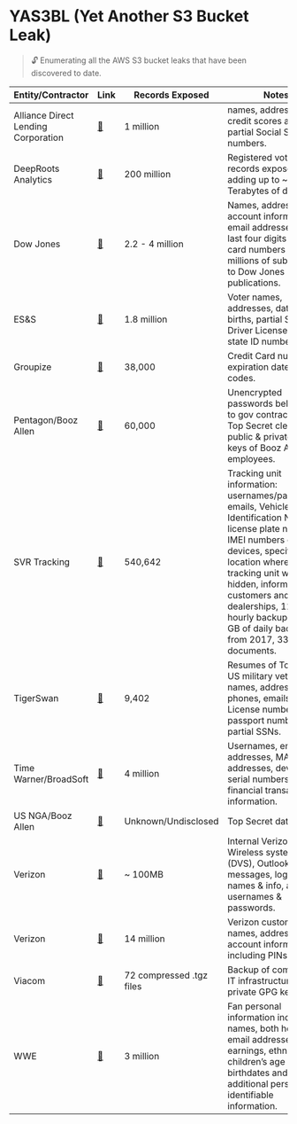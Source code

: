 # YAS3BL (Yet Another S3 Bucket Leak)

> 🔓 Enumerating all the AWS S3 bucket leaks that have been discovered to date.

| Entity/Contractor | Link | Records Exposed | Notes|
| - | - | - | - |
| Alliance Direct Lending Corporation | [🔗](https://threatpost.com/auto-lender-exposes-loan-data-for-up-to-1-million-applicants/125216/) | 1 million | names, addresses, credit scores and partial Social Security numbers. |
| DeepRoots Analytics | [🔗](https://www.upguard.com/breaches/the-rnc-files) | 200 million | Registered voter records exposed, adding up to ~ 1.1 Terabytes of data. |
| Dow Jones | [🔗](https://www.upguard.com/breaches/cloud-leak-dow-jones) | 2.2 - 4 million | Names, addresses, account information, email addresses, and last four digits of credit card numbers of millions of subscribers to Dow Jones publications. |
| ES&S | [🔗](https://www.theregister.co.uk/2017/08/17/chicago_voter_leak/) | 1.8 million | Voter names, addresses, date-of-births, partial SSNs, Driver Licenses, and state ID numbers. |
| Groupize | [🔗](https://www.theregister.co.uk/2017/08/22/open_aws_s3_bucket_leaked_hotel_booking_service_data_says_kromtech/) | 38,000 | Credit Card numbers, expiration dates, CVV codes. |
| Pentagon/Booz Allen | [🔗](https://gizmodo.com/top-defense-contractor-left-sensitive-pentagon-files-on-1795669632) | 60,000 | Unencrypted passwords belonging to gov contractors with Top Secret clearance, public & private SSH keys of Booz Allen employees. |
| SVR Tracking | [🔗](https://mackeepersecurity.com/post/auto-tracking-company-leaks-hundreds-of-thousands-of-records-online) | 540,642 | Tracking unit information: usernames/passwords, emails, Vehicle Identification Numbers, license plate numbers, IMEI numbers of GPS devices, specific location where the tracking unit was hidden, information on customers and 427 dealerships, 116 GB of hourly backups. 8.5 GB of daily backups from 2017, 339 log documents. |
| TigerSwan | [🔗](https://www.upguard.com/breaches/cloud-leak-tigerswan) | 9,402 | Resumes of Top Secret US military veterans names, addresses, phones, emails, Driver License numbers, passport numbers, partial SSNs. |
| Time Warner/BroadSoft | [🔗](https://gizmodo.com/millions-of-time-warner-customer-records-exposed-in-thi-1798701579) | 4 million | Usernames, emails addresses, MAC addresses, device serial numbers, and financial transaction information. |
| US NGA/Booz Allen | [🔗](https://www.theregister.co.uk/2017/06/01/us_national_geospatial_intelligence_agency_leak/) | Unknown/Undisclosed | Top Secret data. |
| Verizon | [🔗](https://mackeepersecurity.com/post/verizon-wireless-employee-exposed-confidential-data-online) | ~ 100MB | Internal Verizon Wireless system (DVS), Outlook messages, logs, server names & info, admin usernames & passwords. |
| Verizon | [🔗](https://www.theregister.co.uk/2017/07/12/14m_verizon_customers_details_out/) | 14 million | Verizon customer names, addresses, and account information, including PINs. |
| Viacom | [🔗](https://www.theregister.co.uk/2017/09/19/viacom_exposure_in_aws3_bucket_blunder/) | 72 compressed .tgz files | Backup of company's IT infrastructure, private GPG keys. |
| WWE | [🔗](https://threatpost.com/leaky-wwe-database-exposes-personal-data-of-3m-wrestling-fans/126710/) | 3 million | Fan personal information included names, both home and email addresses, earnings, ethnicity, children’s age ranges, birthdates and additional personally identifiable information. |
